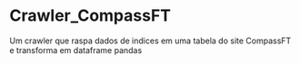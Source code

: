# Crawler_CompassFT
Um crawler que raspa dados de indices em uma tabela do site CompassFT e transforma em dataframe pandas